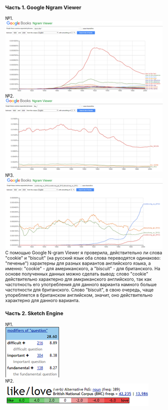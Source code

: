 ### Часть 1. Google Ngram Viewer  
№1.  
![](https://github.com/varvaravedeneeva/hw6/blob/master/1Скрин.PNG)  
№2.  
![](https://github.com/varvaravedeneeva/hw6/blob/master/2Скрин.PNG)  
№3.  
![](https://github.com/varvaravedeneeva/hw6/blob/master/3Скрин.PNG)  
С помощью Google N-gram Viewer я проверила, действительно ли слова "cookie" и "biscuit" (на русский язык оба слова переводятся одинаково: "печенье") характерны для разных вариантов английского языка, а именно: "cookie" - для американского, а "biscuit" - для британского. На основе полученных данных можно сделать вывод: слово "cookie" действительно характерно для амкриканского английского, так как частотность его употребления для данного варианта намного больше частотности для британского. Слово "biscuit", в свою очередь, чаще упоребляется в британском английском, значит, оно действительно характерно для данного варианта.  

### Часть 2. Sketch Engine  
№1.  
![](https://github.com/varvaravedeneeva/hw6/blob/master/СнимокModifiers.PNG)  
№2.  
![](https://github.com/varvaravedeneeva/hw6/blob/master/СнимокLikeLove.PNG)  
![]()
